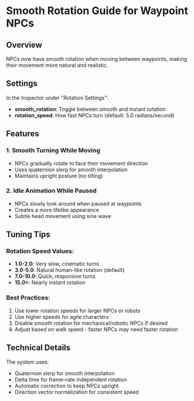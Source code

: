 # Smooth Rotation Guide for Waypoint NPCs

## Overview
NPCs now have smooth rotation when moving between waypoints, making their movement more natural and realistic.

## Settings
In the Inspector under "Rotation Settings":
- **smooth_rotation**: Toggle between smooth and instant rotation
- **rotation_speed**: How fast NPCs turn (default: 5.0 radians/second)

## Features

### 1. Smooth Turning While Moving
- NPCs gradually rotate to face their movement direction
- Uses quaternion slerp for smooth interpolation
- Maintains upright posture (no tilting)

### 2. Idle Animation While Paused
- NPCs slowly look around when paused at waypoints
- Creates a more lifelike appearance
- Subtle head movement using sine wave

## Tuning Tips

### Rotation Speed Values:
- **1.0-2.0**: Very slow, cinematic turns
- **3.0-5.0**: Natural human-like rotation (default)
- **7.0-10.0**: Quick, responsive turns
- **15.0+**: Nearly instant rotation

### Best Practices:
1. Use lower rotation speeds for larger NPCs or robots
2. Use higher speeds for agile characters
3. Disable smooth rotation for mechanical/robotic NPCs if desired
4. Adjust based on walk speed - faster NPCs may need faster rotation

## Technical Details
The system uses:
- Quaternion slerp for smooth interpolation
- Delta time for frame-rate independent rotation
- Automatic correction to keep NPCs upright
- Direction vector normalization for consistent speed